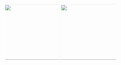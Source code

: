 <p align="center">
  <a href="https://github.com/az7rb">
    <img height="180em" src="https://github-readme-stats.vercel.app/api?username=az7rb&show_icons=true&theme=highcontrast&hide_title=true&hide_rank=true"/>
    <img height="180em" src="https://github-readme-stats.vercel.app/api/top-langs/?username=az7rb&hide=perl,html,css&exclude_repo=&langs_count=6&layout=compact&theme=highcontrast"/>
  </a>
</p>
